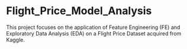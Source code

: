 # Flight_Price_Model_Analysis
This project focuses on the application of Feature Engineering (FE) and Exploratory Data Analysis (EDA) on a Flight Price Dataset acquired from Kaggle. 
